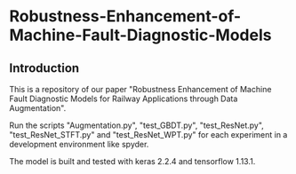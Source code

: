 # Robustness-Enhancement-of-Machine-Fault-Diagnostic-Models
## Introduction
This is a repository of our paper "Robustness Enhancement of Machine Fault Diagnostic Models for Railway
Applications through Data Augmentation". 

Run the scripts "Augmentation.py", "test_GBDT.py", "test_ResNet.py", "test_ResNet_STFT.py" and "test_ResNet_WPT.py" for each experiment in a development environment like spyder. 

The model is built and tested with keras 2.2.4 and tensorflow 1.13.1.
